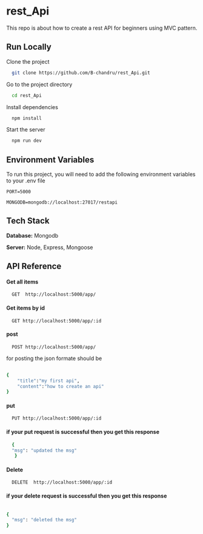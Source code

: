 # rest_Api

This repo is about how to create a rest API for beginners  using MVC pattern.
 
 ## Run Locally

Clone the project

```bash
  git clone https://github.com/B-chandru/rest_Api.git
```

Go to the project directory

```bash
  cd rest_Api
```

Install dependencies

```bash
  npm install
```

Start the server

```bash
  npm run dev
```
  
## Environment Variables

To run this project, you will need to add the following environment variables to your .env file

`PORT=5000`

`MONGODB=mongodb://localhost:27017/restapi`

## Tech Stack

**Database:** Mongodb

**Server:** Node, Express, Mongoose

  




## API Reference

#### Get all items

```http
  GET  http://localhost:5000/app/
```


#### Get items by id

```http
  GET http://localhost:5000/app/:id
```


#### post

```http
  POST http://localhost:5000/app/
```

for posting the json formate should be

```bash
  
{
    "title":"my first api",
    "content":"how to create an api"
}
```


  #### put

```http
  PUT http://localhost:5000/app/:id
```
#### if your put request is successful then you get this response
```bash
  {
  "msg": "updated the msg"
   }
```

#### Delete

```http
  DELETE  http://localhost:5000/app/:id
```

#### if your delete request is successful then you get this response
```bash
 
{
  "msg": "deleted the msg"
}
```



